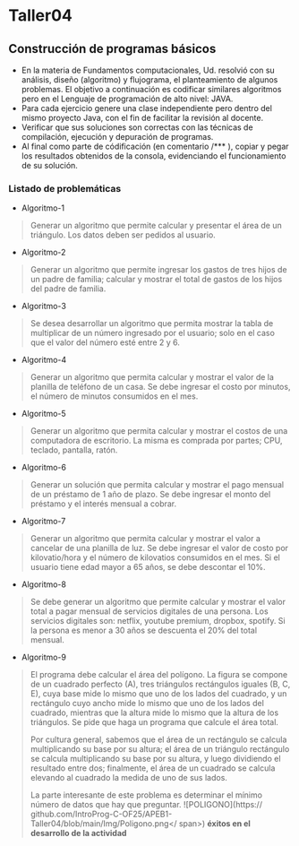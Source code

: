 # Taller04
## Construcción de programas básicos
* En la materia de Fundamentos computacionales, Ud. resolvió con su análisis,
diseño (algoritmo) y flujograma, el planteamiento de algunos problemas. El objetivo
a continuación es codificar similares algoritmos pero en el Lenguaje de
programación de alto nivel: JAVA.
* Para cada ejercicio genere una clase independiente pero dentro del mismo proyecto
Java, con el fin de facilitar la revisión al docente.
* Verificar que sus soluciones son correctas con las técnicas de compilación,
ejecución y depuración de programas.
* Al final como parte de códificación (en comentario /*** ), copiar y pegar los
resultados obtenidos de la consola, evidenciando el funcionamiento de su solución.
### Listado de problemáticas
* Algoritmo-1
> Generar un algoritmo que permite calcular y presentar el área de un triángulo.
Los datos deben ser pedidos al usuario.
* Algoritmo-2
> Generar un algoritmo que permite ingresar los gastos de tres hijos de un padre de
familia; calcular y mostrar el total de gastos de los hijos del padre de familia.
* Algoritmo-3
> Se desea desarrollar un algoritmo que permita mostrar la tabla de multiplicar de
un número ingresado por el usuario; solo en el caso que el valor del número esté
entre 2 y 6.
* Algoritmo-4
> Generar un algoritmo que permita calcular y mostrar el valor de la planilla de
teléfono de un casa. Se debe ingresar el costo por minutos, el número de minutos
consumidos en el mes.
* Algoritmo-5
> Generar un algoritmo que permita calcular y mostrar el costos de una computadora
de escritorio. La misma es comprada por partes; CPU, teclado, pantalla, ratón.
* Algoritmo-6
> Generar un solución que permita calcular y mostrar el pago mensual de un préstamo
de 1 año de plazo. Se debe ingresar el monto del préstamo y el interés mensual a
cobrar.
* Algoritmo-7
> Generar un algoritmo que permita calcular y mostrar el valor a cancelar de una
planilla de luz. Se debe ingresar el valor de costo por kilovatio/hora y el número
de kilovatios consumidos en el mes. Si el usuario tiene edad mayor a 65 años, se
debe descontar el 10%.
* Algoritmo-8
> Se debe generar un algoritmo que permite calcular y mostrar el valor total a
pagar mensual de servicios digitales de una persona. Los servicios digitales son:
netflix, youtube premium, dropbox, spotify. Si la persona es menor a 30 años se
descuenta el 20% del total mensual.
* Algoritmo-9
> El programa debe calcular el área del polígono. La figura se compone de un
cuadrado perfecto (A), tres triángulos rectángulos iguales (B, C, E), cuya base
mide lo mismo que uno de los lados del cuadrado, y un rectángulo cuyo ancho mide lo
mismo que uno de los lados del cuadrado, mientras que la altura mide lo mismo que
la altura de los triángulos. Se pide que haga un programa que calcule el área
total.
>
> Por cultura general, sabemos que el área de un rectángulo se calcula
multiplicando su base por su altura; el área de un triángulo rectángulo se calcula
multiplicando su base por su altura, y luego dividiendo el resultado entre dos;
finalmente, el área de un cuadrado se calcula elevando al cuadrado la medida de uno
de sus lados.
>
> La parte interesante de este problema es determinar el mínimo número de datos que
hay que preguntar.
> <span>![</span><span>POLIGONO</span><span>]</span><span>(</span><span>https://
github.com/IntroProg-C-OF25/APEB1-Taller04/blob/main/Img/Poligono.png</
span><span>)</span>
**éxitos en el desarrollo de la actividad**
